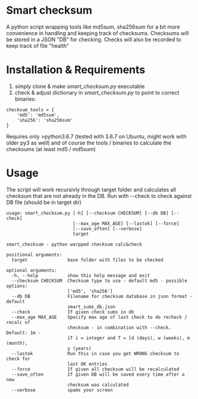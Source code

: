 # Smart checksum

A python script wrapping tools like md5sum, sha256sum for a bit more convenience in handling 
and keeping track of checksums.
Checksums will be stored in a JSON "DB" for checking. Checks will also be recorded to keep
track of file "health" 

# Installation & Requirements

1. simply clone & make *smart_checksum.py* executable
2. check & adjust dictionary in *smart_checksum.py* to point to correct binaries:

```
checksum_tools = {
    'md5': 'md5sum',
    'sha256': 'sha256sum'
}
```


Requires only >python3.6.7 (tested with 3.6.7 on Ubuntu, might work with older py3 as well) and of course
the tools / binaries to calculate the checksums (at least md5 / md5sum)

# Usage

The script will work recursivly through target folder and calculates all checksum that are not
already in the DB.
Run with --check to check against DB file (should be in target dir)

```
usage: smart_checksum.py [-h] [--checksum CHECKSUM] [--db DB] [--check]
                         [--max_age MAX_AGE] [--lastok] [--force]
                         [--save_often] [--verbose]
                         target

smart_checksum - python warpped checksum calc&check

positional arguments:
  target               base folder with files to be checked

optional arguments:
  -h, --help           show this help message and exit
  --checksum CHECKSUM  Checksum type to use - default md5 - possible options:
                       ['md5', 'sha256']
  --db DB              Filename for checksum database in json format - default
                       smart_sums_db.json
  --check              If given check sums in db
  --max_age MAX_AGE    Specify max age of last check to do recheck / recalc of
                       checksum - in combination with --check. Default: 1m -
                       iT i = integer and T = [d (days), w (weeks), m (month),
                       y (years)
  --lastok             Run this in case you get WRONG checksum to check for
                       last OK entries
  --force              If given all checksum will be recalculated
  --save_often         If given DB will be saved every time after a new
                       checksum was calculated
  --verbose            spams your screen
```
